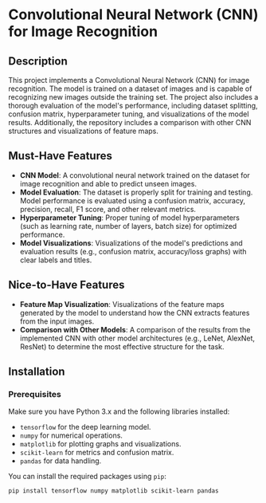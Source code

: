 # Convolutional Neural Network (CNN) for Image Recognition

## Description

This project implements a Convolutional Neural Network (CNN) for image recognition. The model is trained on a dataset of images and is capable of recognizing new images outside the training set. The project also includes a thorough evaluation of the model's performance, including dataset splitting, confusion matrix, hyperparameter tuning, and visualizations of the model results. Additionally, the repository includes a comparison with other CNN structures and visualizations of feature maps.

## Must-Have Features

- **CNN Model**: A convolutional neural network trained on the dataset for image recognition and able to predict unseen images.
- **Model Evaluation**: The dataset is properly split for training and testing. Model performance is evaluated using a confusion matrix, accuracy, precision, recall, F1 score, and other relevant metrics.
- **Hyperparameter Tuning**: Proper tuning of model hyperparameters (such as learning rate, number of layers, batch size) for optimized performance.
- **Model Visualizations**: Visualizations of the model's predictions and evaluation results (e.g., confusion matrix, accuracy/loss graphs) with clear labels and titles.

## Nice-to-Have Features

- **Feature Map Visualization**: Visualizations of the feature maps generated by the model to understand how the CNN extracts features from the input images.
- **Comparison with Other Models**: A comparison of the results from the implemented CNN with other model architectures (e.g., LeNet, AlexNet, ResNet) to determine the most effective structure for the task.

## Installation

### Prerequisites

Make sure you have Python 3.x and the following libraries installed:

- `tensorflow` for the deep learning model.
- `numpy` for numerical operations.
- `matplotlib` for plotting graphs and visualizations.
- `scikit-learn` for metrics and confusion matrix.
- `pandas` for data handling.

You can install the required packages using `pip`:

```bash
pip install tensorflow numpy matplotlib scikit-learn pandas
